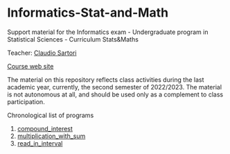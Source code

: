 # Informatics-Stat-and-Math
Support material for the Informatics exam - Undergraduate program in Statistical Sciences - Curriculum Stats&amp;Maths

Teacher:         [Claudio Sartori](https://www.unibo.it/sitoweb/claudio.sartori/en)

[Course web site](https://www.unibo.it/en/teaching/course-unit-catalogue/course-unit/2022/403276)

The material on this repository reflects class activities during the last academic year, currently, the second semester of 2022/2023. The material is not autonomous at all, and should be used only as a complement to class participation.

Chronological list of programs

1. [compound_interest](compound_interest.R)
1. [multiplication_with_sum](multiplication_with_sum.R)
1. [read_in_interval](read_in_interval)


